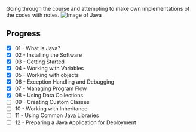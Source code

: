 Going through the course and attempting to make own implementations of the codes with notes.
![Image of Java](https://blog.gypsyengineer.com/wp-content/uploads/2016/08/java_logo.png)

## Progress

- [x] 01 - What Is Java?
- [x] 02 - Installing the Software
- [x] 03 - Getting Started
- [x] 04 - Working with Variables
- [x] 05 - Working with objects
- [x] 06 - Exception Handling and Debugging
- [x] 07 - Managing Program Flow
- [x] 08 - Using Data Collections
- [ ] 09 - Creating Custom Classes
- [ ] 10 - Working with Inheritance
- [ ] 11 - Using Common Java Libraries
- [ ] 12 - Preparing a Java Application for Deployment